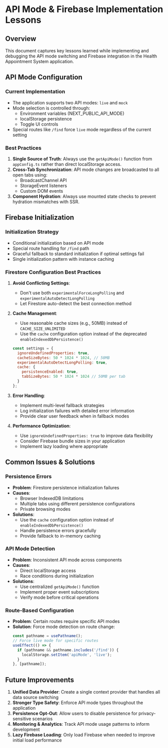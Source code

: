 # API Mode & Firebase Implementation Lessons

## Overview
This document captures key lessons learned while implementing and debugging the API mode switching and Firebase integration in the Health Appointment System application.

## API Mode Configuration

### Current Implementation
- The application supports two API modes: `live` and `mock`
- Mode selection is controlled through:
  - Environment variables (NEXT_PUBLIC_API_MODE)
  - localStorage persistence 
  - Toggle UI controls
- Special routes like `/find` force `live` mode regardless of the current setting

### Best Practices
1. **Single Source of Truth**: Always use the `getApiMode()` function from `appConfig.ts` rather than direct localStorage access.
2. **Cross-Tab Synchronization**: API mode changes are broadcasted to all open tabs using:
   - BroadcastChannel API
   - StorageEvent listeners
   - Custom DOM events
3. **Component Hydration**: Always use mounted state checks to prevent hydration mismatches with SSR.

## Firebase Initialization

### Initialization Strategy
- Conditional initialization based on API mode
- Special route handling for `/find` path
- Graceful fallback to standard initialization if optimal settings fail
- Single initialization pattern with instance caching

### Firestore Configuration Best Practices
1. **Avoid Conflicting Settings**:
   - Don't use both `experimentalForceLongPolling` and `experimentalAutoDetectLongPolling`
   - Let Firestore auto-detect the best connection method

2. **Cache Management**:
   - Use reasonable cache sizes (e.g., 50MB) instead of `CACHE_SIZE_UNLIMITED`
   - Use the `cache` configuration option instead of the deprecated `enableIndexedDbPersistence()`
   ```javascript
   const settings = {
     ignoreUndefinedProperties: true,
     cacheSizeBytes: 50 * 1024 * 1024, // 50MB
     experimentalAutoDetectLongPolling: true,
     cache: {
       persistenceEnabled: true,
       tabSizeBytes: 50 * 1024 * 1024 // 50MB per tab
     }
   };
   ```

3. **Error Handling**:
   - Implement multi-level fallback strategies
   - Log initialization failures with detailed error information
   - Provide clear user feedback when in fallback modes

4. **Performance Optimization**:
   - Use `ignoreUndefinedProperties: true` to improve data flexibility
   - Consider Firebase bundle sizes in your application
   - Implement lazy loading where appropriate

## Common Issues & Solutions

### Persistence Errors
- **Problem**: Firestore persistence initialization failures
- **Causes**: 
  - Browser IndexedDB limitations
  - Multiple tabs using different persistence configurations
  - Private browsing modes
- **Solutions**:
  - Use the `cache` configuration option instead of `enableIndexedDbPersistence()`
  - Handle persistence errors gracefully
  - Provide fallback to in-memory caching

### API Mode Detection
- **Problem**: Inconsistent API mode across components
- **Causes**: 
  - Direct localStorage access
  - Race conditions during initialization
- **Solutions**: 
  - Use centralized `getApiMode()` function
  - Implement proper event subscriptions
  - Verify mode before critical operations

### Route-Based Configuration
- **Problem**: Certain routes require specific API modes
- **Solution**: Force mode detection on route change:
  ```javascript
  const pathname = usePathname();
  // Force live mode for specific routes
  useEffect(() => {
    if (pathname && pathname.includes('/find')) {
      localStorage.setItem('apiMode', 'live');
    }
  }, [pathname]);
  ```

## Future Improvements
1. **Unified Data Provider**: Create a single context provider that handles all data source switching
2. **Stronger Type Safety**: Enforce API mode types throughout the application
3. **Persistence Opt-Out**: Allow users to disable persistence for privacy-sensitive scenarios
4. **Monitoring & Analytics**: Track API mode usage patterns to inform development
5. **Lazy Firebase Loading**: Only load Firebase when needed to improve initial load performance 